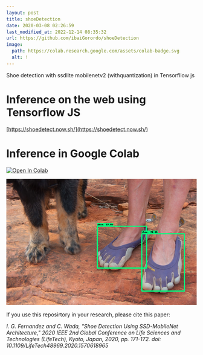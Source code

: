 ```yaml
---
layout: post
title: shoeDetection
date: 2020-03-08 02:26:59 
last_modified_at: 2022-12-14 08:35:32 
url: https://github.com/ibaiGorordo/shoeDetection
image:
  path: https://colab.research.google.com/assets/colab-badge.svg
  alt: !
---
```

Shoe detection with ssdlite mobilenetv2 (withquantization) in Tensorfllow js 

# Inference on the web using Tensorflow JS
[https://shoedetect.now.sh/](https://shoedetect.now.sh/)

# Inference in Google Colab
[![Open In Colab](https://colab.research.google.com/assets/colab-badge.svg)](https://colab.research.google.com/github/ibaiGorordo/shoeDetection/raw/master/Python%20inference/Python_inference.ipynb)

![Shoe inference example](https://github.com/ibaiGorordo/shoeDetection/raw/master/doc/img/detectedShoes.png)

If you use this reposirtory in your research, please cite this paper:

*I. G. Fernandez and C. Wada, "Shoe Detection Using SSD-MobileNet Architecture," 2020 IEEE 2nd Global Conference on Life Sciences and Technologies (LifeTech), Kyoto, Japan, 2020, pp. 171-172.
doi: 10.1109/LifeTech48969.2020.1570618965*

